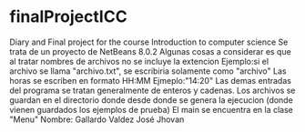 # finalProjectICC
Diary and Final project for the course Introduction to computer science
Se trata de un proyecto de NetBeans 8.0.2
Algunas cosas a considerar es que al tratar nombres de archivos no se incluye la extencion
Ejemplo:si el archivo se llama "archivo.txt", se escribiria solamente como "archivo"
Las horas se escriben en formato HH:MM
Ejmeplo:"14:20"
Las demas entradas del programa se tratan generalmente de enteros y cadenas.
Los archivos se guardan en el directorio donde desde donde se genera la ejecucion
(donde vienen guardados los ejemplos de prueba)
El main se encuentra en la clase "Menu"
Nombre: Gallardo Valdez José Jhovan
